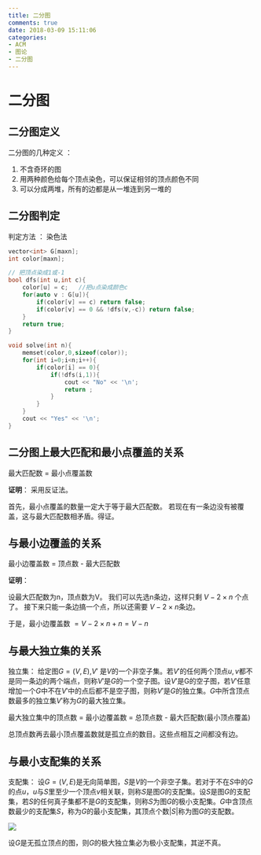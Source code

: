 ```yaml
---
title: 二分图
comments: true
date: 2018-03-09 15:11:06
categories:
- ACM
- 图论
- 二分图
---
```


# 二分图
## 二分图定义

二分图的几种定义 ：
1. 不含奇环的图
2. 用两种颜色给每个顶点染色，可以保证相邻的顶点颜色不同
3. 可以分成两堆，所有的边都是从一堆连到另一堆的


## 二分图判定

判定方法 ： 染色法

```cpp
vector<int> G[maxn];
int color[maxn];

// 把顶点染成1或-1
bool dfs(int u,int c){
    color[u] = c;   //把u点染成颜色c
    for(auto v : G[u]){
        if(color[v] == c) return false;
        if(color[v] == 0 && !dfs(v,-c)) return false;
    }
    return true;
}

void solve(int n){
    memset(color,0,sizeof(color));
    for(int i=0;i<n;i++){
        if(color[i] == 0){
            if(!dfs(i,1)){
                cout << "No" << '\n';
                return ;
            }
        }
    }
    cout << "Yes" << '\n';
}
```


## 二分图上最大匹配和最小点覆盖的关系

最大匹配数 = 最小点覆盖数

**证明**： 采用反证法。

首先，最小点覆盖的数量一定大于等于最大匹配数。
若现在有一条边没有被覆盖，这与最大匹配数相矛盾。得证。

## 与最小边覆盖的关系

最小边覆盖数 = 顶点数 - 最大匹配数

**证明**：

设最大匹配数为n，顶点数为V。 我们可以先选n条边，这样只剩 $V - 2\times n$ 个点了。 接下来只能一条边搞一个点，所以还需要 $V - 2\times n$条边。

于是，最小边覆盖数 $= V - 2\times n + n = V - n$

## 与最大独立集的关系

独立集：
给定图$G=(V,E)$,$V'$ 是$V$的一个非空子集。若$V'$的任何两个顶点$u,v$都不是同一条边的两个端点，则称$V'$是$G$的一个空子图。设$V'$是G的空子图，若$V'$任意增加一个$G$中不在$V'$中的点后都不是空子图，则称$V'$是$G$的独立集。$G$中所含顶点数最多的独立集$V'$称为$G$的最大独立集。

最大独立集中的顶点数 = 最小边覆盖数 = 总顶点数 - 最大匹配数(最小顶点覆盖)

总顶点数再去最小顶点覆盖数就是孤立点的数目。这些点相互之间都没有边。

## 与最小支配集的关系

支配集：
设$G=(V,E)$是无向简单图，$S$是$V$的一个非空子集。若对于不在$S$中的$G$的点$u$，$u$与$S$里至少一个顶点$v$相关联，则称$S$是图$G$的支配集。设$S$是图$G$的支配集，若$S$的任何真子集都不是$G$的支配集，则称$S$为图$G$的极小支配集。$G$中含顶点数最少的支配集$S$，称为$G$的最小支配集，其顶点个数$|S|$称为图$G$的支配数。

![](http://ozrmo3j0k.bkt.clouddn.com/%E6%94%AF%E9%85%8D%E9%9B%86.png)

设$G$是无孤立顶点的图，则$G$的极大独立集必为极小支配集，其逆不真。
